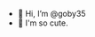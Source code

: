 - 👋 Hi, I’m @goby35
- 🌱 I'm so cute.

<!---
goby35/goby35 is a ✨ special ✨ repository because its `README.md` (this file) appears on your GitHub profile.
You can click the Preview link to take a look at your changes.
--->
